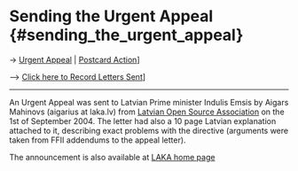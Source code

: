 # Sending the Urgent Appeal {#sending_the_urgent_appeal}

-\> [ Urgent Appeal]([LtrConsSend0406En "wikilink") \| [ Postcard
Action](Postkard0407En "wikilink")\]

\--\> [ Click here to Record Letters
Sent]([LtrConsSendLv0406Lv "wikilink")\]

------------------------------------------------------------------------

An Urgent Appeal was sent to Latvian Prime minister Indulis Emsis by
Aigars Mahinovs (aigarius at laka.lv) from [Latvian Open Source
Association](http://www.laka.lv "wikilink") on the 1st of September
2004. The letter had also a 10 page Latvian explanation attached to it,
describing exact problems with the directive (arguments were taken from
FFII addendums to the appeal letter).

The announcement is also available at [LAKA home
page](http://www.laka.lv/tiki/tiki-read_article.php?articleId=25 "wikilink")

